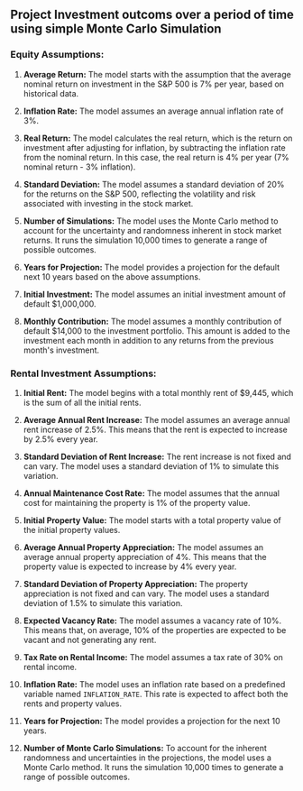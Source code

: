 ##  Project Investment outcoms over a period of time using simple Monte Carlo Simulation

### Equity Assumptions:

1. **Average Return:** The model starts with the assumption that the average nominal return on investment in the S&P 500 is 7% per year, based on historical data.

2. **Inflation Rate:** The model assumes an average annual inflation rate of 3%.

3. **Real Return:** The model calculates the real return, which is the return on investment after adjusting for inflation, by subtracting the inflation rate from the nominal return. In this case, the real return is 4% per year (7% nominal return - 3% inflation).

4. **Standard Deviation:** The model assumes a standard deviation of 20% for the returns on the S&P 500, reflecting the volatility and risk associated with investing in the stock market.

5. **Number of Simulations:** The model uses the Monte Carlo method to account for the uncertainty and randomness inherent in stock market returns. It runs the simulation 10,000 times to generate a range of possible outcomes.

6. **Years for Projection:** The model provides a projection for the default next 10 years based on the above assumptions.

7. **Initial Investment:** The model assumes an initial investment amount of default $1,000,000.

8. **Monthly Contribution:** The model assumes a monthly contribution of default $14,000 to the investment portfolio. This amount is added to the investment each month in addition to any returns from the previous month's investment.

### Rental Investment Assumptions:  

1. **Initial Rent:** The model begins with a total monthly rent of $9,445, which is the sum of all the initial rents.

2. **Average Annual Rent Increase:** The model assumes an average annual rent increase of 2.5%. This means that the rent is expected to increase by 2.5% every year.

3. **Standard Deviation of Rent Increase:** The rent increase is not fixed and can vary. The model uses a standard deviation of 1% to simulate this variation.

4. **Annual Maintenance Cost Rate:** The model assumes that the annual cost for maintaining the property is 1% of the property value.

5. **Initial Property Value:** The model starts with a total property value of the initial property values.

6. **Average Annual Property Appreciation:** The model assumes an average annual property appreciation of 4%. This means that the property value is expected to increase by 4% every year.

7. **Standard Deviation of Property Appreciation:** The property appreciation is not fixed and can vary. The model uses a standard deviation of 1.5% to simulate this variation.

8. **Expected Vacancy Rate:** The model assumes a vacancy rate of 10%. This means that, on average, 10% of the properties are expected to be vacant and not generating any rent.

9. **Tax Rate on Rental Income:** The model assumes a tax rate of 30% on rental income.

10. **Inflation Rate:** The model uses an inflation rate based on a predefined variable named `INFLATION_RATE`. This rate is expected to affect both the rents and property values.

11. **Years for Projection:** The model provides a projection for the next 10 years.

12. **Number of Monte Carlo Simulations:** To account for the inherent randomness and uncertainties in the projections, the model uses a Monte Carlo method. It runs the simulation 10,000 times to generate a range of possible outcomes.


